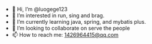- 👋 Hi, I’m @luogege123
- 👀 I’m interested in run, sing and brag.
- 🌱 I’m currently learning java, spring, and mybatis plus.
- 💞️ I’m looking to collaborate on serve the people
- 📫 How to reach me: 1426964415@qq.com

<!---
luogege123/luogege123 is a ✨ special ✨ repository because its `README.md` (this file) appears on your GitHub profile.
You can click the Preview link to take a look at your changes.
--->
